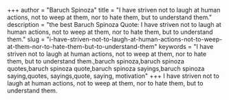 +++
author = "Baruch Spinoza"
title = "I have striven not to laugh at human actions, not to weep at them, nor to hate them, but to understand them."
description = "the best Baruch Spinoza Quote: I have striven not to laugh at human actions, not to weep at them, nor to hate them, but to understand them."
slug = "i-have-striven-not-to-laugh-at-human-actions-not-to-weep-at-them-nor-to-hate-them-but-to-understand-them"
keywords = "I have striven not to laugh at human actions, not to weep at them, nor to hate them, but to understand them.,baruch spinoza,baruch spinoza quotes,baruch spinoza quote,baruch spinoza sayings,baruch spinoza saying,quotes, sayings,quote, saying, motivation"
+++
I have striven not to laugh at human actions, not to weep at them, nor to hate them, but to understand them.
